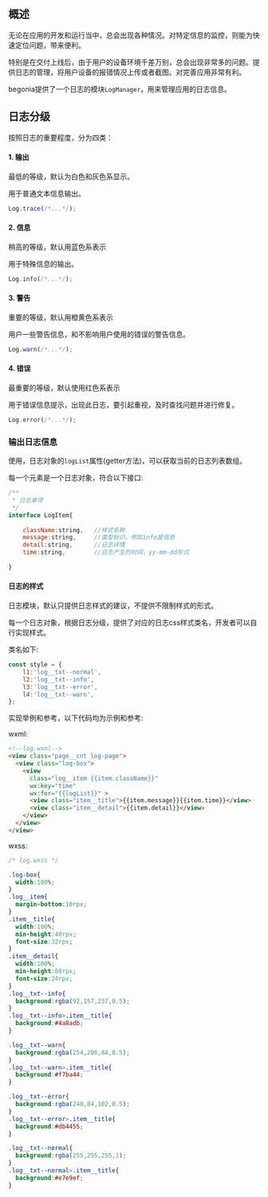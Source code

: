 
## 概述

无论在应用的开发和运行当中，总会出现各种情况。对特定信息的监控，则能为快速定位问题，带来便利。

特别是在交付上线后，由于用户的设备环境千差万别，总会出现非常多的问题。提供日志的管理，将用户设备的报错情况上传或者截图。对完善应用非常有利。

begonia提供了一个日志的模块`LogManager`，用来管理应用的日志信息。

## 日志分级

按照日志的重要程度，分为四类：

#### 1. 输出

最低的等级，默认为白色和灰色系显示。

用于普通文本信息输出。

```js
Log.trace(/*...*/);
```

#### 2. 信息

稍高的等级，默认用蓝色系表示

用于特殊信息的输出。

```js
Log.info(/*...*/);
```

#### 3. 警告

重要的等级，默认用橙黄色系表示

用户一些警告信息，和不影响用户使用的错误的警告信息。

```js
Log.warn(/*...*/);

```

#### 4. 错误

最重要的等级，默认使用红色系表示

用于错误信息提示，出现此日志，要引起重视，及时查找问题并进行修复。

```js
Log.error(/*...*/);
```

### 输出日志信息

使用，日志对象的`logList`属性(getter方法)，可以获取当前的日志列表数组。

每一个元素是一个日志对象，符合以下接口:

```js
/**
 * 日志单项
 */
interface LogItem{
    
    className:string,   //样式名称
    message:string,     //类型标识，例如info是信息
    detail:string,      //日志详情
    time:string,        //日志产生的时间，yy-mm-dd形式
    
}
```

#### 日志的样式

日志模块，默认只提供日志样式的建议，不提供不限制样式的形式。

每一个日志对象，根据日志分级，提供了对应的日志css样式类名，开发者可以自行实现样式。

类名如下:

```js
const style = {
    l1:'log__txt--normal',
    l2:'log__txt--info',
    l3:'log__txt--error',
    l4:'log__txt--warn',
};
```

实现举例和参考，以下代码均为示例和参考:

wxml:

```html
<!--log.wxml-->
<view class="page__cnt log-page">
  <view class="log-box">
    <view 
      class="log__item {{item.className}}" 
      wx:key="time"
      wx:for="{{logList}}" >
      <view class="item__title">{{item.message}}{{item.time}}</view>
      <view class="item__detail">{{item.detail}}</view>
    </view>
  </view>
</view>
```

wxss:

```css
/* log.wxss */

.log-box{
  width:100%;
}
.log__item{
  margin-bottom:10rpx;
}
.item__title{
  width:100%;
  min-height:40rpx;
  font-size:32rpx;
}
.item__detail{
  width:100%;
  min-height:88rpx;
  font-size:24rpx;
}
.log__txt--info{
  background:rgba(92,157,237,0.5);
}
.log__txt--info>.item__title{
  background:#4a8adb;
}

.log__txt--warn{
  background:rgba(254,208,84,0.5);
}
.log__txt--warn>.item__title{
  background:#f7ba44;
}

.log__txt--error{
  background:rgba(240,84,102,0.5);
}
.log__txt--error>.item__title{
  background:#db4455;
}

.log__txt--normal{
  background:rgba(255,255,255,1);
}
.log__txt--normal>.item__title{
  background:#e7e9ef;
}
```